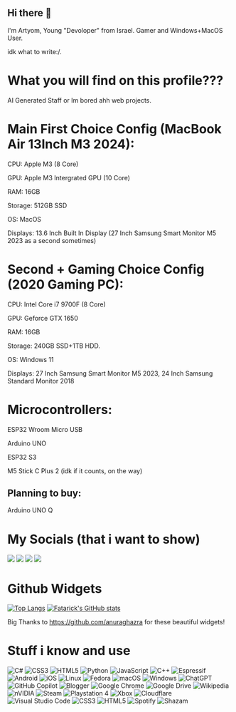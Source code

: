 ## Hi there 👋

I'm Artyom, Young "Devoloper" from Israel. Gamer and Windows+MacOS User.

idk what to write:/.

# What you will find on this profile???

AI Generated Staff or Im bored ahh web projects.

# Main First Choice Config (MacBook Air 13Inch M3 2024):

CPU: Apple M3 (8 Core)

GPU: Apple M3 Intergrated GPU (10 Core)

RAM: 16GB

Storage: 512GB SSD

OS: MacOS

Displays: 13.6 Inch Built In Display (27 Inch Samsung Smart Monitor M5 2023 as a second sometimes)


# Second + Gaming Choice Config (2020 Gaming PC):

CPU: Intel Core i7 9700F (8 Core)

GPU: Geforce GTX 1650

RAM: 16GB

Storage: 240GB SSD+1TB HDD.

OS: Windows 11

Displays: 27 Inch Samsung Smart Monitor M5 2023, 24 Inch Samsung Standard Monitor 2018

# Microcontrollers:

ESP32 Wroom Micro USB

Arduino UNO

ESP32 S3 

M5 Stick C Plus 2 (idk if it counts, on the way)

## Planning to buy:

Arduino UNO Q

# My Socials (that i want to show)
[<img src="https://img.shields.io/badge/Discord-%235865F2.svg?style=for-the-badge&logo=discord&logoColor=white">](https://discordapp.com/users/1051147233426407494)
[<img src="https://img.shields.io/badge/TikTok-%23000000.svg?style=for-the-badge&logo=TikTok&logoColor=white"/>](https://www.tiktok.com/@fatarick)
[<img src="https://img.shields.io/badge/steam-%23000000.svg?style=for-the-badge&logo=steam&logoColor=white">](https://steamcommunity.com/id/fatarick/)
[<img src="https://img.shields.io/badge/Reddit-FF4500?style=for-the-badge&logo=reddit&logoColor=white">](https://www.reddit.com/user/Litvinsev/)

# Github Widgets

[![Top Langs](https://github-readme-stats.vercel.app/api/top-langs/?username=Fatarick)](https://github.com/anuraghazra/github-readme-stats)
[![Fatarick's GitHub stats](https://github-readme-stats.vercel.app/api?username=fatarick)](https://github.com/anuraghazra/github-readme-stats)

Big Thanks to https://github.com/anuraghazra for these beautiful widgets!

# Stuff i know and use

![C#](https://img.shields.io/badge/c%23-%23239120.svg?style=for-the-badge&logo=csharp&logoColor=white)
![CSS3](https://img.shields.io/badge/css3-%231572B6.svg?style=for-the-badge&logo=css3&logoColor=white)
![HTML5](https://img.shields.io/badge/html5-%23E34F26.svg?style=for-the-badge&logo=html5&logoColor=white)
![Python](https://img.shields.io/badge/python-3670A0?style=for-the-badge&logo=python&logoColor=ffdd54)
![JavaScript](https://img.shields.io/badge/javascript-%23323330.svg?style=for-the-badge&logo=javascript&logoColor=%23F7DF1E)
![C++](https://img.shields.io/badge/c++-%2300599C.svg?style=for-the-badge&logo=c%2B%2B&logoColor=white)
![Espressif](https://img.shields.io/badge/espressif-E7352C.svg?style=for-the-badge&logo=espressif&logoColor=white)
![Android](https://img.shields.io/badge/Android-3DDC84?style=for-the-badge&logo=android&logoColor=white)
![iOS](https://img.shields.io/badge/iOS-000000?style=for-the-badge&logo=ios&logoColor=white)
![Linux](https://img.shields.io/badge/Linux-FCC624?style=for-the-badge&logo=linux&logoColor=black)
![Fedora](https://img.shields.io/badge/Fedora-294172?style=for-the-badge&logo=fedora&logoColor=white)
![macOS](https://img.shields.io/badge/mac%20os-000000?style=for-the-badge&logo=macos&logoColor=F0F0F0)
![Windows](https://img.shields.io/badge/Windows-0078D6?style=for-the-badge&logo=windows&logoColor=white)
![ChatGPT](https://img.shields.io/badge/chatGPT-74aa9c?style=for-the-badge&logo=openai&logoColor=white)
![GitHub Copilot](https://img.shields.io/badge/github_copilot-8957E5?style=for-the-badge&logo=github-copilot&logoColor=white)
![Blogger](https://img.shields.io/badge/Blogger-FF5722?style=for-the-badge&logo=blogger&logoColor=white)
![Google Chrome](https://img.shields.io/badge/Google%20Chrome-4285F4?style=for-the-badge&logo=GoogleChrome&logoColor=white)
![Google Drive](https://img.shields.io/badge/Google%20Drive-4285F4?style=for-the-badge&logo=googledrive&logoColor=white)
![Wikipedia](https://img.shields.io/badge/Wikipedia-%23000000.svg?style=for-the-badge&logo=wikipedia&logoColor=white)
![nVIDIA](https://img.shields.io/badge/nVIDIA-%2376B900.svg?style=for-the-badge&logo=nVIDIA&logoColor=white)
![Steam](https://img.shields.io/badge/steam-%23000000.svg?style=for-the-badge&logo=steam&logoColor=white)
![Playstation 4](https://img.shields.io/badge/Playstation%204-003791?style=for-the-badge&logo=playstation-4&logoColor=white)
![Xbox](https://img.shields.io/badge/xbox-%23107C10.svg?style=for-the-badge&logo=xbox&logoColor=white)
![Cloudflare](https://img.shields.io/badge/Cloudflare-F38020?style=for-the-badge&logo=Cloudflare&logoColor=white)
![Visual Studio Code](https://img.shields.io/badge/Visual%20Studio%20Code-0078d7.svg?style=for-the-badge&logo=visual-studio-code&logoColor=white)
![CSS3](https://img.shields.io/badge/css3-%231572B6.svg?style=for-the-badge&logo=css3&logoColor=white)
![HTML5](https://img.shields.io/badge/html5-%23E34F26.svg?style=for-the-badge&logo=html5&logoColor=white)
![Spotify](https://img.shields.io/badge/Spotify-1ED760?style=for-the-badge&logo=spotify&logoColor=white)
![Shazam](https://img.shields.io/badge/shazam-1476FE?style=for-the-badge&logo=shazam&logoColor=white)





